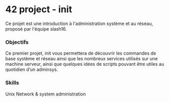 # 42 project - init

Ce projet est une introduction à l'administration système et au réseau, proposé par l'équipe slash16.

### Objectifs

Ce premier projet, init vous permettera de découvrir les commandes de base système
et réseau ainsi que les nombreux services utilisés sur une machine serveur, ainsi que
quelques idées de scripts pouvant être utiles au quotidien d’un adminsys.

### Skills

Unix 
Network & system administration
